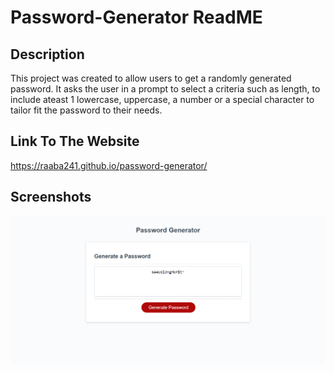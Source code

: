 # Password-Generator ReadME

## Description

This project was created to allow users to get a randomly generated password. It asks 
the user in a prompt to select a criteria such as length, to include ateast 1 lowercase,
uppercase, a number or a special character to tailor fit the password to their needs. 

## Link To The Website

https://raaba241.github.io/password-generator/

## Screenshots

![Alt text](./Assets/Images/Screenshot%202023-10-21%20024011.png "The password generator website")

